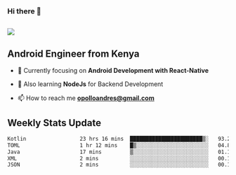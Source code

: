 ### Hi there 👋
<h2 align="left"><img src="https://readme-typing-svg.herokuapp.com?color=000000&lines=I'm+Andrew+Opollo😊;Welcome+to+my+Github😜"> </h2>

## Android Engineer from Kenya


- 🌱 Currently focusing on **Android Development with React-Native**

- 🔭 Also learning **NodeJs** for Backend Development

- 📫 How to reach me **opolloandres@gmail.com**


## Weekly Stats Update
<!--START_SECTION:waka-->

```txt
Kotlin                 23 hrs 16 mins  ███████████████████████▒░   93.29 %
TOML                   1 hr 12 mins    █▒░░░░░░░░░░░░░░░░░░░░░░░   04.86 %
Java                   17 mins         ▒░░░░░░░░░░░░░░░░░░░░░░░░   01.18 %
XML                    2 mins          ░░░░░░░░░░░░░░░░░░░░░░░░░   00.19 %
JSON                   2 mins          ░░░░░░░░░░░░░░░░░░░░░░░░░   00.15 %
```

<!--END_SECTION:waka-->



